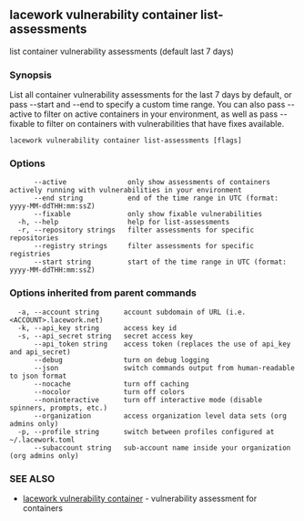 ## lacework vulnerability container list-assessments

list container vulnerability assessments (default last 7 days)

### Synopsis

List all container vulnerability assessments for the last 7 days by default, or
pass --start and --end to specify a custom time range. You can also pass --active
to filter on active containers in your environment, as well as pass --fixable to
filter on containers with vulnerabilities that have fixes available.

```
lacework vulnerability container list-assessments [flags]
```

### Options

```
      --active               only show assessments of containers actively running with vulnerabilities in your environment
      --end string           end of the time range in UTC (format: yyyy-MM-ddTHH:mm:ssZ)
      --fixable              only show fixable vulnerabilities
  -h, --help                 help for list-assessments
  -r, --repository strings   filter assessments for specific repositories
      --registry strings     filter assessments for specific registries
      --start string         start of the time range in UTC (format: yyyy-MM-ddTHH:mm:ssZ)
```

### Options inherited from parent commands

```
  -a, --account string      account subdomain of URL (i.e. <ACCOUNT>.lacework.net)
  -k, --api_key string      access key id
  -s, --api_secret string   secret access key
      --api_token string    access token (replaces the use of api_key and api_secret)
      --debug               turn on debug logging
      --json                switch commands output from human-readable to json format
      --nocache             turn off caching
      --nocolor             turn off colors
      --noninteractive      turn off interactive mode (disable spinners, prompts, etc.)
      --organization        access organization level data sets (org admins only)
  -p, --profile string      switch between profiles configured at ~/.lacework.toml
      --subaccount string   sub-account name inside your organization (org admins only)
```

### SEE ALSO

* [lacework vulnerability container](lacework_vulnerability_container.md)	 - vulnerability assessment for containers

